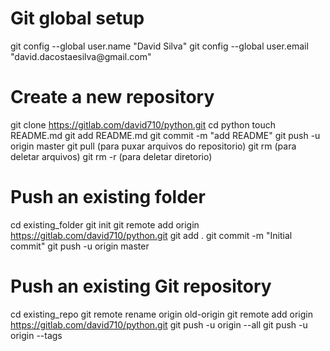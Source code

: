 # Git global setup

<p> git config --global user.name "David Silva"
    git config --global user.email "david.dacostaesilva@gmail.com"

# Create a new repository 

git clone https://gitlab.com/david710/python.git
cd python
touch README.md
git add README.md
git commit -m "add README"
git push -u origin master
git pull (para puxar arquivos do repositorio)
git rm <arquivo> (para deletar arquivos)
git rm -r <directory> (para deletar diretorio)

# Push an existing folder 

cd existing_folder
git init
git remote add origin https://gitlab.com/david710/python.git
git add .
git commit -m "Initial commit"
git push -u origin master

# Push an existing Git repository 

cd existing_repo
git remote rename origin old-origin
git remote add origin https://gitlab.com/david710/python.git
git push -u origin --all
git push -u origin --tags
